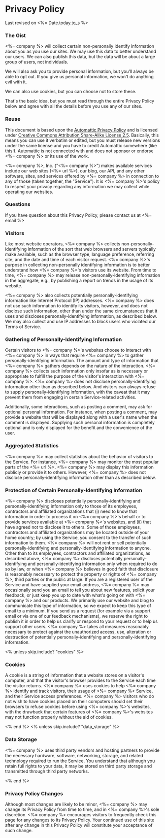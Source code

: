 Privacy Policy
==============

Last revised on <%= Date.today.to_s %>

### The Gist

<%= company %> will collect certain non-personally identify information about you as you use our sites. We may use this data to better understand our users. We can also publish this data, but the data will be about a large group of users, not individuals.

We will also ask you to provide personal information, but you'll always be able to opt out. If you give us personal information, we won't do anything evil with it.

We can also use cookies, but you can choose not to store these.

That's the basic idea, but you must read through the entire Privacy Policy below and agree with all the details before you use any of our sites.

### Reuse

This document is based upon the [Automattic Privacy Policy](http://automattic.com/privacy/) and is licensed under [Creative Commons Attribution Share-Alike License 2.5](http://creativecommons.org/licenses/by-sa/2.5/). Basically, this means you can use it verbatim or edited, but you must release new versions under the same license and you have to credit Automattic somewhere (like this!). Automattic is not connected with and does not sponsor or endorse <%= company %> or its use of the work.

<%= company %>, Inc. ("<%= company %>") makes available services include our web sites (<%= url %>), our blog, our API, and any other software, sites, and services offered by <%= company %> in connection to any of those (taken together, the "Service"). It is <%= company %>'s policy to respect your privacy regarding any information we may collect while operating our websites.

### Questions

If you have question about this Privacy Policy, please contact us at <%= email %>

### Visitors

Like most website operators, <%= company %> collects non-personally-identifying information of the sort that web browsers and servers typically make available, such as the browser type, language preference, referring site, and the date and time of each visitor request. <%= company %>'s purpose in collecting non-personally identifying information is to better understand how <%= company %>'s visitors use its website. From time to time, <%= company %> may release non-personally-identifying information in the aggregate, e.g., by publishing a report on trends in the usage of its website.

<%= company %> also collects potentially personally-identifying information like Internet Protocol (IP) addresses. <%= company %> does not use such information to identify its visitors, however, and does not disclose such information, other than under the same circumstances that it uses and discloses personally-identifying information, as described below. We may also collect and use IP addresses to block users who violated our Terms of Service.

### Gathering of Personally-Identifying Information

Certain visitors to <%= company %>'s websites choose to interact with <%= company %> in ways that require <%= company %> to gather personally-identifying information. The amount and type of information that <%= company %> gathers depends on the nature of the interaction. <%= company %> collects such information only insofar as is necessary or appropriate to fulfill the purpose of the visitor's interaction with <%= company %>. <%= company %> does not disclose personally-identifying information other than as described below. And visitors can always refuse to supply personally-identifying information, with the caveat that it may prevent them from engaging in certain Service-related activities.

Additionally, some interactions, such as posting a comment, may ask for optional personal information. For instance, when posting a comment, may provide a website that will be displayed along with a user's name when the comment is displayed. Supplying such personal information is completely optional and is only displayed for the benefit and the convenience of the user.

### Aggregated Statistics

<%= company %> may collect statistics about the behavior of visitors to the Service. For instance, <%= company %> may monitor the most popular parts of the <%= url %>. <%= company %> may display this information publicly or provide it to others. However, <%= company %> does not disclose personally-identifying information other than as described below.

### Protection of Certain Personally-Identifying Information

<%= company %> discloses potentially personally-identifying and personally-identifying information only to those of its employees, contractors and affiliated organizations that (i) need to know that information in order to process it on <%= company %>'s behalf or to provide services available at <%= company %>'s websites, and (ii) that have agreed not to disclose it to others. Some of those employees, contractors and affiliated organizations may be located outside of your home country; by using the Service, you consent to the transfer of such information to them. <%= company %> will not rent or sell potentially personally-identifying and personally-identifying information to anyone. Other than to its employees, contractors and affiliated organizations, as described above, <%= company %> discloses potentially personally-identifying and personally-identifying information only when required to do so by law, or when <%= company %> believes in good faith that disclosure is reasonably necessary to protect the property or rights of <%= company %>, third parties or the public at large. If you are a registered user of the Service and have supplied your email address, <%= company %> may occasionally send you an email to tell you about new features, solicit your feedback, or just keep you up to date with what's going on with <%= company %> and our products. We primarily use our website and blog to communicate this type of information, so we expect to keep this type of email to a minimum. If you send us a request (for example via a support email or via one of our feedback mechanisms), we reserve the right to publish it in order to help us clarify or respond to your request or to help us support other users. <%= company %> takes all measures reasonably necessary to protect against the unauthorized access, use, alteration or destruction of potentially personally-identifying and personally-identifying information.

<% unless skip.include? "cookies" %>
### Cookies
A cookie is a string of information that a website stores on a visitor's computer, and that the visitor's browser provides to the Service each time the visitor returns. <%= company %> uses cookies to help <%= company %> identify and track visitors, their usage of <%= company %> Service, and their Service access preferences. <%= company %> visitors who do not wish to have cookies placed on their computers should set their browsers to refuse cookies before using <%= company %>'s websites, with the drawback that certain features of <%= company %>'s websites may not function properly without the aid of cookies.

<% end %>
<% unless skip.include? "data_storage" %>
### Data Storage
<%= company %> uses third party vendors and hosting partners to provide the necessary hardware, software, networking, storage, and related technology required to run the Service. You understand that although you retain full rights to your data, it may be stored on third party storage and transmitted through third party networks.

<% end %>
### Privacy Policy Changes
Although most changes are likely to be minor, <%= company %> may change its Privacy Policy from time to time, and in <%= company %>'s sole discretion. <%= company %> encourages visitors to frequently check this page for any changes to its Privacy Policy. Your continued use of this site after any change in this Privacy Policy will constitute your acceptance of such change.
